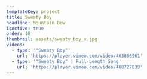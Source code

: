 ```yaml
---
templateKey: project
title: Sweaty Boy
headline: Mountain Dew
isActive: true
order: 10
thumbnail: assets/sweaty_boy_x.jpg
videos:
  - type: '"Sweaty Boy"'
    url: 'https://player.vimeo.com/video/463806961'
  - type: '"Sweaty Boy" | Full-Length Song'
    url: 'https://player.vimeo.com/video/468727839'
---
```

